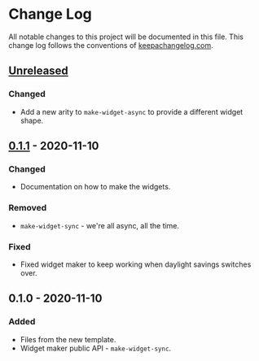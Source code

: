 # Change Log
All notable changes to this project will be documented in this file. This change log follows the conventions of [keepachangelog.com](http://keepachangelog.com/).

## [Unreleased]
### Changed
- Add a new arity to `make-widget-async` to provide a different widget shape.

## [0.1.1] - 2020-11-10
### Changed
- Documentation on how to make the widgets.

### Removed
- `make-widget-sync` - we're all async, all the time.

### Fixed
- Fixed widget maker to keep working when daylight savings switches over.

## 0.1.0 - 2020-11-10
### Added
- Files from the new template.
- Widget maker public API - `make-widget-sync`.

[Unreleased]: https://github.com/your-name/spmp-lab2/compare/0.1.1...HEAD
[0.1.1]: https://github.com/your-name/spmp-lab2/compare/0.1.0...0.1.1
